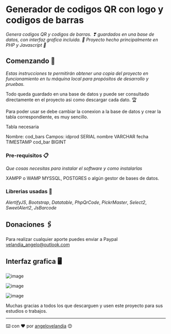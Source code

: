 # Generador de codigos QR con logo y codigos de barras

_Genera codigos QR y codigos de barras. ❣ guardados en una base de datos, con interfaz grafica incluida. 🥵
Proyecto hecho principalmente en PHP y Javascript 🤘_

## Comenzando 🚀

_Estas instrucciones te permitirán obtener una copia del proyecto en funcionamiento en tu máquina local para propósitos de desarrollo y pruebas._

Todo queda guardado en una base de datos y puede ser consultado directamente en el proyecto asi como descargar cada dato. 🏆

Para poder usar se debe cambiar la conexion a la base de datos y crear la tabla correspondiente, es muy sencillo.

Tabla necesaria

Nombre: cod_bars
Campos:
idprod SERIAL
nombre VARCHAR
fecha TIMESTAMP
cod_bar BIGINT


### Pre-requisitos 📋

_Que cosas necesitas para instalar el software y como instalarlas_

XAMPP o WAMP
MYSSQL, POSTGRES o algún gestor de bases de datos.

### Librerias usadas 🔧

_AlertifyJS_,
_Bootstrap_,
_Datatable_,
_PhpQrCode_,
_PickrMaster_,
_Select2_,
_SweetAlert2_,
_JsBarcode_

## Donaciones 🖇️

Para realizar cualquier aporte puedes enviar a Paypal velandia_angelo@outlook.com

## Interfaz grafica 🖥

![image](https://user-images.githubusercontent.com/103347375/164877800-11cc9cd0-b383-4159-af66-f0f42a334e7b.png)

![image](https://user-images.githubusercontent.com/103347375/164877817-112ecd66-7372-42c1-b7e0-209a50abda17.png)

![image](https://user-images.githubusercontent.com/103347375/164877829-268dc42a-782d-4f79-ad96-71b409718181.png)


Muchas gracias a todos los que descarguen y usen este proyecto para sus estudios o trabajos.

---
⌨️ con ❤️ por [angelovelandia](https://github.com/angelovelandia) 😊
